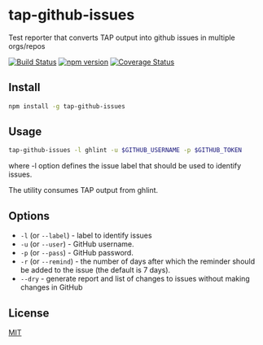 # tap-github-issues
Test reporter that converts TAP output into github issues in multiple orgs/repos

[![Build Status](https://travis-ci.org/MailOnline/tap-github-issues.svg?branch=master)](https://travis-ci.org/MailOnline/tap-github-issues)
[![npm version](https://badge.fury.io/js/tap-github-issues.svg)](https://www.npmjs.com/package/tap-github-issues)
[![Coverage Status](https://coveralls.io/repos/MailOnline/tap-github-issues/badge.svg?branch=master&service=github)](https://coveralls.io/github/MailOnline/tap-github-issues?branch=master)


## Install

```bash
npm install -g tap-github-issues
```


## Usage

```bash
tap-github-issues -l ghlint -u $GITHUB_USERNAME -p $GITHUB_TOKEN
```

where -l option defines the issue label that should be used to identify issues.

The utility consumes TAP output from ghlint.


## Options

- `-l` (or `--label`) - label to identify issues
- `-u` (or `--user`) - GitHub username.
- `-p` (or `--pass`) - GitHub password.
- `-r` (or `--remind`) - the number of days after which the reminder should be added to the issue (the default is 7 days).
- `--dry` - generate report and list of changes to issues without making changes in GitHub


## License

[MIT](https://github.com/MailOnline/tap-github-issues/blob/master/LICENSE)
